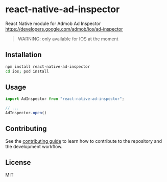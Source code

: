 # react-native-ad-inspector

React Native module for Admob Ad Inspector
https://developers.google.com/admob/ios/ad-inspector

> WARNING: only available for IOS at the moment

## Installation

```sh
npm install react-native-ad-inspector
cd ios; pod install
```

## Usage

```js
import AdInspector from "react-native-ad-inspector";

// ...
AdInspector.open()
```

## Contributing

See the [contributing guide](CONTRIBUTING.md) to learn how to contribute to the repository and the development workflow.

## License

MIT
